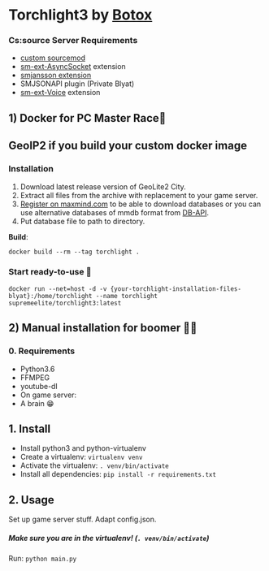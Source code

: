 # Torchlight3 by [Botox](https://botox.bz/)

### Cs:source Server Requirements

* [custom sourcemod](https://github.com/Supreme-Elite/sourcemod/releases/tag/1.11.0.6512)
* [sm-ext-AsyncSocket](https://git.botox.bz/CSSZombieEscape/sm-ext-AsyncSocket) extension
* [smjansson extension](https://forums.alliedmods.net/showthread.php?t=184604)
* SMJSONAPI plugin (Private Blyat)
* [sm-ext-Voice](https://git.botox.bz/CSSZombieEscape/sm-ext-Voice) extension


## 1) Docker for PC Master Race🚀

## GeoIP2 if you build your custom docker image

### Installation
1. Download latest release version of GeoLite2 City.
2. Extract all files from the archive with replacement to your game server.
3. [Register on maxmind.com](https://www.maxmind.com/en/geolite2/signup) to be able to download databases or you can use alternative databases of mmdb format from [DB-API](https://db-ip.com/db).
4. Put database file to path to directory.

**Build**:

```docker build --rm --tag torchlight .```

### Start ready-to-use 💃

```docker run --net=host -d -v {your-torchlight-installation-files-blyat}:/home/torchlight --name torchlight supremeelite/torchlight3:latest```



 ##  2) Manual installation for boomer 👨‍🦳


### 0. Requirements

* Python3.6
* FFMPEG
* youtube-dl
* On game server:
* A brain 😁



  

## 1. Install

* Install python3 and python-virtualenv
* Create a virtualenv: `virtualenv venv`
* Activate the virtualenv: `. venv/bin/activate`
* Install all dependencies: `pip install -r requirements.txt`

  

## 2. Usage

Set up game server stuff.
Adapt config.json.

##### Make sure you are in the virtualenv! (`. venv/bin/activate`)

Run: `python main.py`
